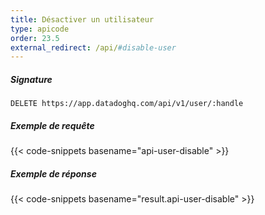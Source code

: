 ```yaml
---
title: Désactiver un utilisateur
type: apicode
order: 23.5
external_redirect: /api/#disable-user
---
```


##### Signature
`DELETE https://app.datadoghq.com/api/v1/user/:handle`
##### Exemple de requête
{{< code-snippets basename="api-user-disable" >}}
##### Exemple de réponse
{{< code-snippets basename="result.api-user-disable" >}}